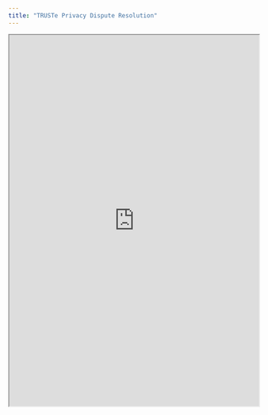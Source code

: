 ```yaml
---
title: "TRUSTe Privacy Dispute Resolution"
---
```



<iframe height="750" width="100%" src="https://ewelton.github.io/ktest/wiki.html#TRUSTe%20Privacy%20Dispute%20Resolution"></iframe>
